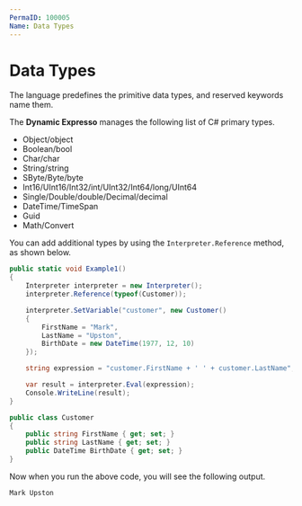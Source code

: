 ```yaml
---
PermaID: 100005
Name: Data Types
---
```


# Data Types

The language predefines the primitive data types, and reserved keywords name them. 

The **Dynamic Expresso** manages the following list of C# primary types.

 - Object/object 
 - Boolean/bool 
 - Char/char
 - String/string
 - SByte/Byte/byte
 - Int16/UInt16/Int32/int/UInt32/Int64/long/UInt64 
 - Single/Double/double/Decimal/decimal 
 - DateTime/TimeSpan
 - Guid
 - Math/Convert

You can add additional types by using the `Interpreter.Reference` method, as shown below.

```csharp
public static void Example1()
{
    Interpreter interpreter = new Interpreter();
    interpreter.Reference(typeof(Customer));

    interpreter.SetVariable("customer", new Customer()
    {
        FirstName = "Mark",
        LastName = "Upston",
        BirthDate = new DateTime(1977, 12, 10)
    });

    string expression = "customer.FirstName + ' ' + customer.LastName";

    var result = interpreter.Eval(expression);
    Console.WriteLine(result);
}

public class Customer
{
    public string FirstName { get; set; }
    public string LastName { get; set; }
    public DateTime BirthDate { get; set; }
}
```

Now when you run the above code, you will see the following output.

```csharp
Mark Upston
```
